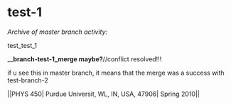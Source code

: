 # test-1
_Archive of master branch activity:_
>>
test_test_1
>>
______branch-test-1_merge maybe?____//conflict resolved!!!
>>
if u see this in master branch, it means that the merge was a success with test-branch-2


||PHYS 450| Purdue Universit, WL, IN, USA, 47906| Spring 2010||
